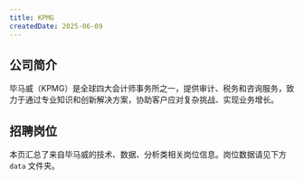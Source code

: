 ```yaml
---
title: KPMG
createdDate: 2025-06-09
---
```


## 公司简介
毕马威（KPMG）是全球四大会计师事务所之一，提供审计、税务和咨询服务，致力于通过专业知识和创新解决方案，协助客户应对复杂挑战、实现业务增长。

## 招聘岗位
本页汇总了来自毕马威的技术、数据、分析类相关岗位信息。岗位数据请见下方 `data` 文件夹。
